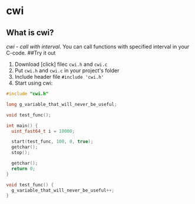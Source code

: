 # cwi
## What is cwi?
<i>cwi - call with interval</i>. You can call functions with specified interval in your C-code.
##Try it out
1. Download [click] filec `cwi.h` and `cwi.c`
2. Put `cwi.h` and `cwi.c` in your project's folder
3. Include header file `#include 'cwi.h'`
4. Start using cwi:
  ~~~c
  #include "cwi.h"

  long g_variable_that_will_never_be_useful;

  void test_func();

  int main() {
    uint_fast64_t i = 10000;

    start(test_func, 100, 0, true);
    getchar();
    stop();

    getchar();
    return 0;
  }

  void test_func() {
    g_variable_that_will_never_be_useful++;
  }
  ~~~
